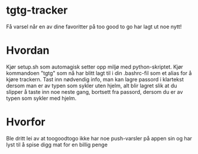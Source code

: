 # tgtg-tracker
Få varsel når en av dine favoritter på too good to go har lagt ut noe nytt!


# Hvordan
Kjør setup.sh som automagisk setter opp miljø med python-skriptet.
Kjør kommandoen "tgtg" som nå har blitt lagt til i din .bashrc-fil som et alias for å kjøre trackern.
Tast inn nødvendig info, man kan lagre passord i klartekst dersom man er av typen som sykler uten hjelm, alt blir lagret slik at du slipper å taste inn noe neste gang, bortsett fra passord, dersom du er av typen som sykler med hjelm.

# Hvorfor
Ble dritt lei av at toogoodtogo ikke har noe push-varsler på appen sin og har lyst til å spise digg mat for en billig penge
